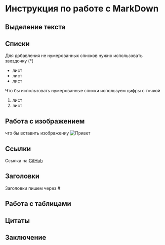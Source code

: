 # Инструкция по работе с MarkDown

## Выделение текста


## Списки

Для добавления не нумерованных списков нужно использовать звездочку (*)
* лист
* лист
* лист

Что бы использовать нумерованные списки используем цифры с точкой
1. лист
2. лист


## Работа с изображением
что бы вставить изображениу ![Привет](1.jpg)

## Ссылки

Ссылка на [GitHub](https://github.com/)

## Заголовки

Заголовки пишем через #

## Работа с таблицами

## Цитаты

## Заключение
